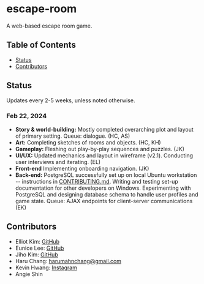# escape-room

A web-based escape room game.

## Table of Contents

- [Status](#status)
- [Contributors](#contributors)

## Status

Updates every 2-5 weeks, unless noted otherwise.

### Feb 22, 2024

* **Story & world-building:** Mostly completed overarching plot and layout of primary setting. Queue: dialogue. (HC, AS)
* **Art:** Completing sketches of rooms and objects. (HC, KH)
* **Gameplay:** Fleshing out play-by-play sequences and puzzles. (JK)
* **UI/UX:** Updated mechanics and layout in wireframe (v2.1). Conducting user interviews and iterating. (EL)
* **Front-end** Implementing onboarding navigation. (JK)
* **Back-end:** PostgreSQL successfully set up on local Ubuntu workstation -- instructions in [CONTRIBUTING.md](./CONTRIBUTING.md). Writing and testing set-up documentation for other developers on Windows. Experimenting with PostgreSQL and designing database schema to handle user profiles and game state. Queue: AJAX endpoints for client-server communications (EK)

## Contributors

* Elliot Kim: [GitHub](github.com/elliot-d-kim)
* Eunice Lee: [GitHub](github.com/user101301)
* Jiho Kim: [GitHub](github.com/shakenBeef)
* Haru Chang: harumahnchang@gmail.com
* Kevin Hwang: [Instagram](instagram.com/kevinky_art)
* Angie Shin